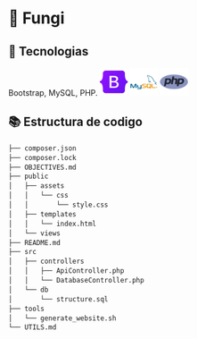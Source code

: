# 🍄 Fungi
## 🔨 Tecnologias
Bootstrap, MySQL, PHP.
<img src="public/assets/img/logos/bootstrap.png" width="50" height="50" alt="Bootstrap Logo">
<img src="public/assets/img/logos/mysql.png" width="50" height="50" alt="MySQL Logo">
<img src="public/assets/img/logos/php.png" width="50" height="50" alt="PHP Logo">
## 📚 Estructura de codigo 
```bash
├── composer.json
├── composer.lock
├── OBJECTIVES.md
├── public
│   ├── assets
│   │   └── css
│   │       └── style.css
│   ├── templates
│   │   └── index.html
│   └── views
├── README.md
├── src
│   ├── controllers
│   │   ├── ApiController.php
│   │   └── DatabaseController.php
│   └── db
│       └── structure.sql
├── tools
│   └── generate_website.sh
└── UTILS.md
```

